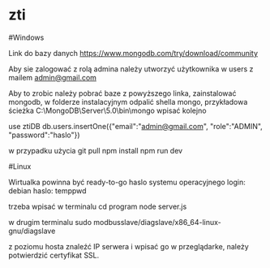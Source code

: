 # zti

#Windows

Link do bazy danych
https://www.mongodb.com/try/download/community

Aby sie zalogować z rolą admina należy utworzyć użytkownika w users z mailem 
admin@gmail.com


Aby to zrobic należy pobrać baze z powyższego linka, zainstalować mongodb, w folderze instalacyjnym odpalić shella mongo, przykładowa ścieżka
C:\MongoDB\Server\5.0\bin\mongo
wpisać kolejno 

use ztiDB
db.users.insertOne({"email":"admin@gmail.com", "role":"ADMIN", "password":"haslo"})

w przypadku użycia git pull
npm install
npm run dev

#Linux

Wirtualka powinna być ready-to-go
haslo systemu operacyjnego
login: debian
haslo: temppwd

trzeba wpisać  w terminalu
cd program
node server.js

w drugim terminalu
sudo modbusslave/diagslave/x86_64-linux-gnu/diagslave

z poziomu hosta znaleźć IP serwera i wpisać go w przeglądarke, należy potwierdzić certyfikat SSL.
